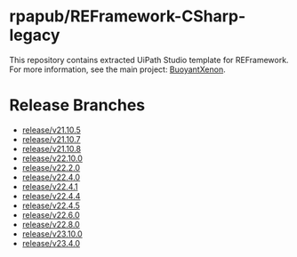 # rpapub/REFramework-CSharp-legacy
This repository contains extracted UiPath Studio template for REFramework.
For more information, see the main project: [BuoyantXenon](https://github.com/rpapub/BuoyantXenon).

<!-- START OF AUTO-GENERATED CONTENT -->
<!-- START OF AUTO-GENERATED CONTENT -->
# Release Branches
- [release/v21.10.5](https://github.com/rpapub/REFramework-CSharp-legacy/tree/release/v21.10.5)
- [release/v21.10.7](https://github.com/rpapub/REFramework-CSharp-legacy/tree/release/v21.10.7)
- [release/v21.10.8](https://github.com/rpapub/REFramework-CSharp-legacy/tree/release/v21.10.8)
- [release/v22.10.0](https://github.com/rpapub/REFramework-CSharp-legacy/tree/release/v22.10.0)
- [release/v22.2.0](https://github.com/rpapub/REFramework-CSharp-legacy/tree/release/v22.2.0)
- [release/v22.4.0](https://github.com/rpapub/REFramework-CSharp-legacy/tree/release/v22.4.0)
- [release/v22.4.1](https://github.com/rpapub/REFramework-CSharp-legacy/tree/release/v22.4.1)
- [release/v22.4.4](https://github.com/rpapub/REFramework-CSharp-legacy/tree/release/v22.4.4)
- [release/v22.4.5](https://github.com/rpapub/REFramework-CSharp-legacy/tree/release/v22.4.5)
- [release/v22.6.0](https://github.com/rpapub/REFramework-CSharp-legacy/tree/release/v22.6.0)
- [release/v22.8.0](https://github.com/rpapub/REFramework-CSharp-legacy/tree/release/v22.8.0)
- [release/v23.10.0](https://github.com/rpapub/REFramework-CSharp-legacy/tree/release/v23.10.0)
- [release/v23.4.0](https://github.com/rpapub/REFramework-CSharp-legacy/tree/release/v23.4.0)
<!-- END OF AUTO-GENERATED CONTENT -->
